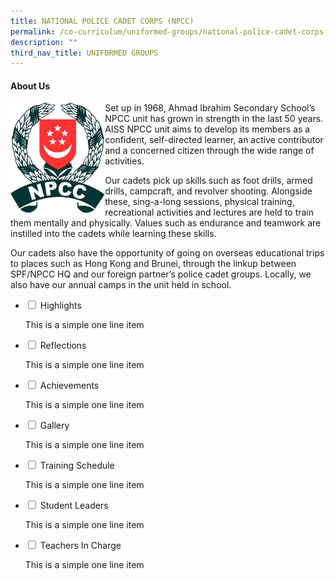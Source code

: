 ```yaml
---
title: NATIONAL POLICE CADET CORPS (NPCC)
permalink: /co-curriculum/uniformed-groups/national-police-cadet-corps-npcc
description: ""
third_nav_title: UNIFORMED GROUPS
---
```

<h4><strong>About Us</strong></h4>
<img style="width: 30%;" src="/images/logo.png" align = "left"/>
<p>Set up in 1968, Ahmad Ibrahim Secondary School&rsquo;s NPCC unit has grown in strength in the last 50 years. AISS NPCC unit aims to develop its members as a confident, self-directed learner, an active contributor and a concerned citizen through the wide range of activities.</p>
<p>Our cadets pick up skills such as foot drills, armed drills, campcraft, and revolver shooting. Alongside these, sing-a-long sessions, physical training, recreational activities and lectures are held to train them mentally and physically. Values such as endurance and teamwork are instilled into the cadets while learning these skills.&nbsp;</p>
<p>Our cadets also have the opportunity of going on overseas educational trips to places such as Hong Kong and Brunei, through the linkup between SPF/NPCC HQ and our foreign partner&rsquo;s police cadet groups. Locally, we also have our annual camps in the unit held in school.</p>
<ul class="jekyllcodex_accordion">
<li><input id="accordion1" type="checkbox" /> <label for="accordion1">Highlights</label>
<div>
<p>This is a simple one line item</p>
</div>
</li>
<li><input id="accordion2" type="checkbox" /> <label for="accordion2">Reflections</label>
<div>
<p>This is a simple one line item</p>
</div>
</li>
<li><input id="accordion3" type="checkbox" /> <label for="accordion3">Achievements</label>
<div>
<p>This is a simple one line item</p>
</div>
</li>
<li><input id="accordion5" type="checkbox" /> <label for="accordion5">Gallery</label>
<div>
<p>This is a simple one line item</p>
</div>
</li>
<li><input id="accordion6" type="checkbox" /> <label for="accordion6">Training Schedule</label>
<div>
<p>This is a simple one line item</p>
</div>
</li>
<li><input id="accordion7" type="checkbox" /> <label for="accordion7">Student Leaders</label>
<div>
<p>This is a simple one line item</p>
</div>
</li>
<li><input id="accordion8" type="checkbox" /> <label for="accordion8">Teachers In Charge</label>
<div>
<p>This is a simple one line item</p>
</div>
</li>
</ul>